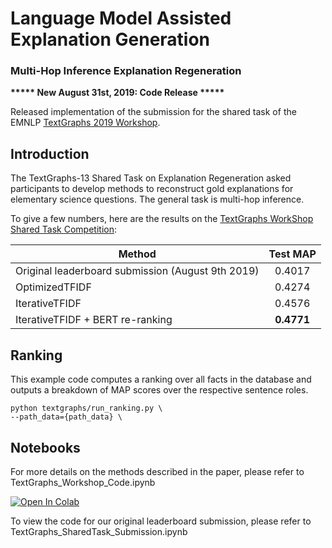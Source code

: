 # Language Model Assisted Explanation Generation

### Multi-Hop Inference Explanation Regeneration 

**\*\*\*\*\* New August 31st, 2019: Code Release \*\*\*\*\***

Released implementation of the submission for the shared task of the EMNLP [TextGraphs 2019 Workshop](https://sites.google.com/view/textgraphs2019/home).

## Introduction

The TextGraphs-13 Shared Task on Explanation Regeneration asked participants to develop methods to reconstruct gold explanations for elementary science questions. The general task is multi-hop inference.

To give a few numbers, here are the results on the
[TextGraphs WorkShop Shared Task Competition](https://competitions.codalab.org/competitions/20150):

Method | Test MAP
------------------------------------- | :------:
Original leaderboard submission (August 9th 2019) | 0.4017
OptimizedTFIDF           | 0.4274
IterativeTFIDF       | 0.4576
IterativeTFIDF + BERT re-ranking    | **0.4771**

## Ranking
This example code computes a ranking over all facts in the database and outputs a breakdown of MAP scores over the respective sentence roles.

```shell
python textgraphs/run_ranking.py \
--path_data={path_data} \
```

## Notebooks
For more details on the methods described in the paper, please refer to TextGraphs_Workshop_Code.ipynb

[![Open In Colab](https://colab.research.google.com/assets/colab-badge.svg)](https://colab.research.google.com/github/mdda/worldtree_corpus/blob/textgraphs/TextGraphs_Workshop_Code.ipynb)

To view the code for our original leaderboard submission, please refer to TextGraphs_SharedTask_Submission.ipynb
